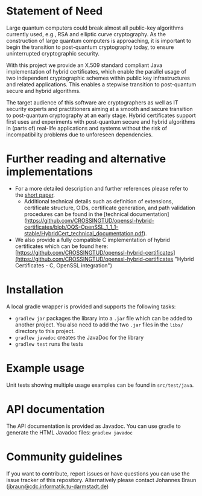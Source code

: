 # Statement of Need

Large quantum computers could break almost all public-key algorithms currently used, e.g., RSA and elliptic curve cryptography. As the construction of large quantum computers is approaching, it is important to begin the transition to post-quantum cryptography today, to ensure uninterrupted cryptographic security. 

With this project we provide an X.509 standard compliant Java implementation of hybrid certificates, which enable the parallel usage of two independent cryptographic schemes within public key infrastructures and related applications. This enables a stepwise transition to post-quantum secure and hybrid algorithms.

The target audience of this software are cryptographers as well as IT security experts and practitioners aiming at a smooth and secure transition to post-quantum cryptography at an early stage. Hybrid certificates support first uses and experiments with post-quantum secure and hybrid algorithms in (parts of) real-life applications and systems without the risk of incompatibility problems due to unforeseen dependencies.

# Further reading and alternative implementations
  - For a more detailed description and further references please refer to the [short paper](paper.md). 
	- Additional technical details such as definition of extensions, certificate structure, OIDs, certificate generation, and path validation procedures can be found in the [technical documentation] (https://github.com/CROSSINGTUD/openssl-hybrid-certificates/blob/OQS-OpenSSL_1_1_1-stable/HybridCert_technical_documentation.pdf).
  - We also provide a fully compatible C implementation of hybrid certificates which can be found here: [https://github.com/CROSSINGTUD/openssl-hybrid-certificates](https://github.com/CROSSINGTUD/openssl-hybrid-certificates "Hybrid Certificates - C, OpenSSL integration")


# Installation

A local gradle wrapper is provided and supports the following tasks:
  - `gradlew jar` packages the library into a `.jar` file which can be added to another project. You also need to add the two `.jar` files in the `libs/` directory to this project.
  - `gradlew javadoc` creates the JavaDoc for the library
  - `gradlew test` runs the tests

# Example usage

Unit tests showing multiple usage examples can be found in `src/test/java`.

# API documentation

The API documentation is provided as Javadoc.
You can use gradle to generate the HTML Javadoc files: `gradlew javadoc`

# Community guidelines

If you want to contribute, report issues or have questions you can use the issue tracker of this repository.
Alternatively please contact Johannes Braun ([jbraun@cdc.informatik.tu-darmstadt.de](mailto:jbraun@cdc.informatik.tu-darmstadt.de))
